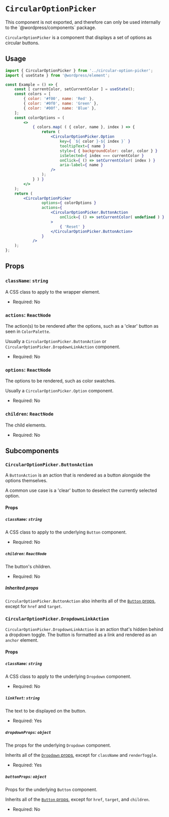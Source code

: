 # `CircularOptionPicker`

<div class="callout callout-alert">
This component is not exported, and therefore can only be used internally to the `@wordpress/components` package.
</div>

`CircularOptionPicker` is a component that displays a set of options as circular buttons.

## Usage

```jsx
import { CircularOptionPicker } from '../circular-option-picker';
import { useState } from '@wordpress/element';

const Example = () => {
	const [ currentColor, setCurrentColor ] = useState();
	const colors = [
		{ color: '#f00', name: 'Red' },
		{ color: '#0f0', name: 'Green' },
		{ color: '#00f', name: 'Blue' },
	];
	const colorOptions = (
		<>
			{ colors.map( ( { color, name }, index ) => {
				return (
					<CircularOptionPicker.Option
						key={ `${ color }-${ index }` }
						tooltipText={ name }
						style={ { backgroundColor: color, color } }
						isSelected={ index === currentColor }
						onClick={ () => setCurrentColor( index ) }
						aria-label={ name }
					/>
				);
			} ) }
		</>
	);
	return (
		<CircularOptionPicker
				options={ colorOptions }
				actions={
					<CircularOptionPicker.ButtonAction
						onClick={ () => setCurrentColor( undefined ) }
					>
						{ 'Reset' }
					</CircularOptionPicker.ButtonAction>
				}
			/>
	);
};
```

## Props

### `className`: `string`

A CSS class to apply to the wrapper element.

- Required: No

### `actions`: `ReactNode`

The action(s) to be rendered after the options, such as a 'clear' button as seen in `ColorPalette`.

Usually a `CircularOptionPicker.ButtonAction` or `CircularOptionPicker.DropdownLinkAction` component.

- Required: No

### `options`: `ReactNode`

The options to be rendered, such as color swatches.

Usually a `CircularOptionPicker.Option` component.

- Required: No

### `children`: `ReactNode`

The child elements.

- Required: No

## Subcomponents

### `CircularOptionPicker.ButtonAction`

A `ButtonAction` is an action that is rendered as a button alongside the options themselves.

A common use case is a 'clear' button to deselect the currently selected option.

#### Props

##### `className`: `string`

A CSS class to apply to the underlying `Button` component.

- Required: No

##### `children`: `ReactNode`

The button's children.

- Required: No

##### Inherited props

`CircularOptionPicker.ButtonAction` also inherits all of the [`Button` props](/packages/components/src/button/README.md#props), except for `href` and `target`.

### `CircularOptionPicker.DropdownLinkAction`

`CircularOptionPicker.DropdownLinkAction` is an action that's hidden behind a dropdown toggle. The button is formatted as a link and rendered as an `anchor` element.

#### Props

##### `className`: `string`

A CSS class to apply to the underlying `Dropdown` component.

- Required: No

##### `linkText`: `string`

The text to be displayed on the button.

- Required: Yes

##### `dropdownProps`: `object`

The props for the underlying `Dropdown` component.

Inherits all of the [`Dropdown` props](/packages/components/src/dropdown/README.md#props), except for `className` and `renderToggle`.

- Required: Yes

##### `buttonProps`: `object`

Props for the underlying `Button` component.

Inherits all of the [`Button` props](/packages/components/src/button/README.md#props), except for `href`, `target`, and `children`.

- Required: No

